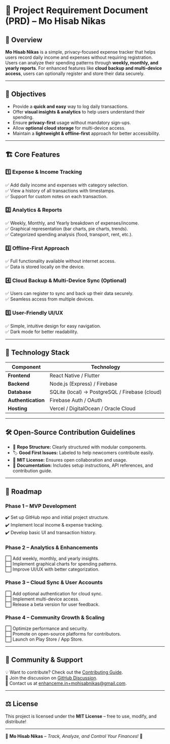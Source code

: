# 📝 Project Requirement Document (PRD) – Mo Hisab Nikas

## 📌 Overview  
**Mo Hisab Nikas** is a simple, privacy-focused expense tracker that helps users record daily income and expenses without requiring registration. Users can analyze their spending patterns through **weekly, monthly, and yearly reports**. For enhanced features like **cloud backup and multi-device access**, users can optionally register and store their data securely.

---

## 🎯 Objectives  
- Provide a **quick and easy** way to log daily transactions.  
- Offer **visual insights & analytics** to help users understand their spending.  
- Ensure **privacy-first** usage without mandatory sign-ups.  
- Allow **optional cloud storage** for multi-device access.  
- Maintain a **lightweight & offline-first** approach for better accessibility.

---

## 🏗️ Core Features  

### 1️⃣ **Expense & Income Tracking**  
✅ Add daily income and expenses with category selection.  
✅ View a history of all transactions with timestamps.  
✅ Support for custom notes on each transaction.  

### 2️⃣ **Analytics & Reports**  
✅ Weekly, Monthly, and Yearly breakdown of expenses/income.  
✅ Graphical representation (bar charts, pie charts, trends).  
✅ Categorized spending analysis (food, transport, rent, etc.).  

### 3️⃣ **Offline-First Approach**  
✅ Full functionality available without internet access.  
✅ Data is stored locally on the device.  

### 4️⃣ **Cloud Backup & Multi-Device Sync (Optional)**  
✅ Users can register to sync and back up their data securely.  
✅ Seamless access from multiple devices.  

### 5️⃣ **User-Friendly UI/UX**  
✅ Simple, intuitive design for easy navigation.  
✅ Dark mode for better readability.  

---

## 🔧 Technology Stack  

| Component         | Technology |
|------------------|------------|
| **Frontend**     | React Native / Flutter |
| **Backend**      | Node.js (Express) / Firebase |
| **Database**     | SQLite (local) → PostgreSQL / Firebase (cloud) |
| **Authentication** | Firebase Auth / OAuth |
| **Hosting**      | Vercel / DigitalOcean / Oracle Cloud |

---

## 🛠️ Open-Source Contribution Guidelines  

- 📌 **Repo Structure:** Clearly structured with modular components.  
- 🏷️ **Good First Issues:** Labeled to help newcomers contribute easily.  
- 📜 **MIT License:** Ensures open collaboration and usage.  
- 📖 **Documentation:** Includes setup instructions, API references, and contribution guide.  

---

## 🚀 Roadmap  

### **Phase 1 – MVP Development**  
✔️ Set up GitHub repo and initial project structure.  
✔️ Implement local income & expense tracking.  
✔️ Develop basic UI and transaction history.  

### **Phase 2 – Analytics & Enhancements**  
⬜ Add weekly, monthly, and yearly insights.  
⬜ Implement graphical charts for spending patterns.  
⬜ Improve UI/UX with better categorization.  

### **Phase 3 – Cloud Sync & User Accounts**  
⬜ Add optional authentication for cloud sync.  
⬜ Implement multi-device access.  
⬜ Release a beta version for user feedback.  

### **Phase 4 – Community Growth & Scaling**  
⬜ Optimize performance and security.  
⬜ Promote on open-source platforms for contributors.  
⬜ Launch on Play Store / App Store.  

---

## 💬 Community & Support  

💡 Want to contribute? Check out the [Contributing Guide](https://github.com/subraatakumar/Mo-Hisab-Nikas/blob/main/CONTRIBUTING.md).  
📢 Join the discussion on [GitHub Discussion](https://github.com/subraatakumar/Mo-Hisab-Nikas/discussions).  
📨 Contact us at enhanceme.in+mohisabnikas@gmail.com.  

---

## ⚖️ License  
This project is licensed under the **MIT License** – free to use, modify, and distribute!  

---

🌟 **Mo Hisab Nikas** – _Track, Analyze, and Control Your Finances!_ 🚀  
